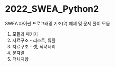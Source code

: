 # 2022_SWEA_Python2
SWEA 파이썬 프로그래밍 기초(2) 예제 및 문제 풀이 모음

1. 모듈과 패키지
2. 자료구조 - 리스트, 튜플
3. 자료구조 - 셋, 딕셔너리
4. 문자열
5. 객체지향
